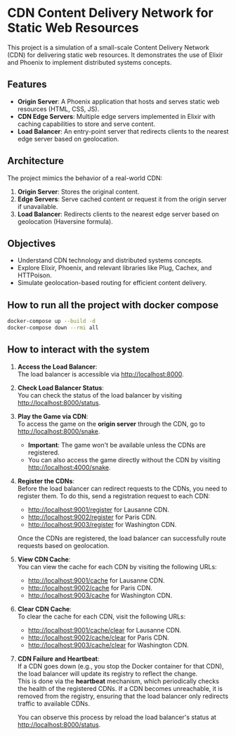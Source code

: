 # CDN Content Delivery Network for Static Web Resources

This project is a simulation of a small-scale Content Delivery Network (CDN) for delivering static web resources. It demonstrates the use of Elixir and Phoenix to implement distributed systems concepts.

## Features

- **Origin Server**: A Phoenix application that hosts and serves static web resources (HTML, CSS, JS).
- **CDN Edge Servers**: Multiple edge servers implemented in Elixir with caching capabilities to store and serve content.
- **Load Balancer**: An entry-point server that redirects clients to the nearest edge server based on geolocation.

## Architecture

The project mimics the behavior of a real-world CDN:

1. **Origin Server**: Stores the original content.
2. **Edge Servers**: Serve cached content or request it from the origin server if unavailable.
3. **Load Balancer**: Redirects clients to the nearest edge server based on geolocation (Haversine formula).

## Objectives

- Understand CDN technology and distributed systems concepts.
- Explore Elixir, Phoenix, and relevant libraries like Plug, Cachex, and HTTPoison.
- Simulate geolocation-based routing for efficient content delivery.

## How to run all the project with docker compose

```bash
docker-compose up --build -d
docker-compose down --rmi all
```

## How to interact with the system

1. **Access the Load Balancer**:  
   The load balancer is accessible via [http://localhost:8000](http://localhost:8000).

2. **Check Load Balancer Status**:  
   You can check the status of the load balancer by visiting [http://localhost:8000/status](http://localhost:8000/status).

3. **Play the Game via CDN**:  
   To access the game on the **origin server** through the CDN, go to [http://localhost:8000/snake](http://localhost:8000/snake).  
   - **Important**: The game won't be available unless the CDNs are registered.
   - You can also access the game directly without the CDN by visiting [http://localhost:4000/snake](http://localhost:4000/snake).

4. **Register the CDNs**:  
   Before the load balancer can redirect requests to the CDNs, you need to register them. To do this, send a registration request to each CDN:
   - [http://localhost:9001/register](http://localhost:9001/register) for Lausanne CDN.
   - [http://localhost:9002/register](http://localhost:9002/register) for Paris CDN.
   - [http://localhost:9003/register](http://localhost:9003/register) for Washington CDN.

   Once the CDNs are registered, the load balancer can successfully route requests based on geolocation.

5. **View CDN Cache**:  
   You can view the cache for each CDN by visiting the following URLs:
   - [http://localhost:9001/cache](http://localhost:9001/cache) for Lausanne CDN.
   - [http://localhost:9002/cache](http://localhost:9002/cache) for Paris CDN.
   - [http://localhost:9003/cache](http://localhost:9003/cache) for Washington CDN.

6. **Clear CDN Cache**:  
   To clear the cache for each CDN, visit the following URLs:
   - [http://localhost:9001/cache/clear](http://localhost:9001/cache/clear) for Lausanne CDN.
   - [http://localhost:9002/cache/clear](http://localhost:9002/cache/clear) for Paris CDN.
   - [http://localhost:9003/cache/clear](http://localhost:9003/cache/clear) for Washington CDN.

7. **CDN Failure and Heartbeat**:  
   If a CDN goes down (e.g., you stop the Docker container for that CDN), the load balancer will update its registry to reflect the change.  
   This is done via the **heartbeat** mechanism, which periodically checks the health of the registered CDNs. If a CDN becomes unreachable, it is removed from the registry, ensuring that the load balancer only redirects traffic to available CDNs.

   You can observe this process by reload the load balancer's status at [http://localhost:8000/status](http://localhost:8000/status).
